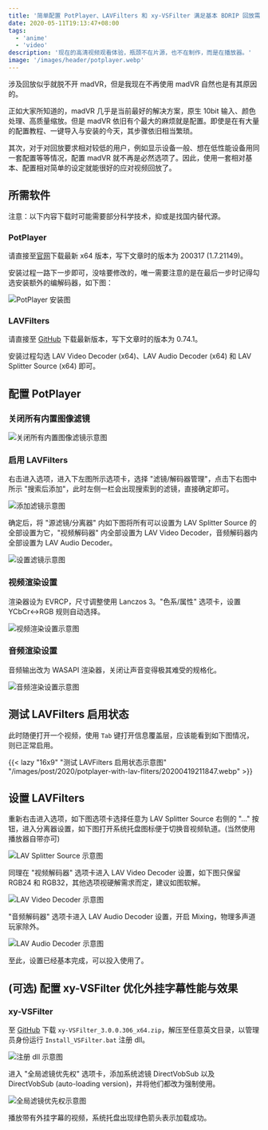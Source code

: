 ```yaml
---
title: '简单配置 PotPlayer、LAVFilters 和 xy-VSFilter 满足基本 BDRIP 回放需求'
date: 2020-05-11T19:13:47+08:00
tags:
  - 'anime'
  - 'video'
description: '现在的高清视频观看体验，瓶颈不在片源，也不在制作，而是在播放器。'
image: '/images/header/potplayer.webp'
---
```


涉及回放似乎就脱不开 madVR，但是我现在不再使用 madVR 自然也是有其原因的。

正如大家所知道的，madVR 几乎是当前最好的解决方案，原生 10bit 输入、颜色处理、高质量缩放。但是 madVR 依旧有个最大的麻烦就是配置。即使是在有大量的配置教程、一键导入与安装的今天，其步骤依旧相当繁琐。

<!--more-->

其次，对于对回放要求相对较低的用户，例如显示设备一般、想在低性能设备用同一套配置等等情况，配置 madVR 就不再是必然选项了。因此，使用一套相对基本、配置相对简单的设定就能很好的应对视频回放了。

## 所需软件

注意：以下内容下载时可能需要部分科学技术，抑或是找国内替代源。

### PotPlayer

请直接至[官网](https://potplayer.daum.net/?lang=zh_CN)下载最新 x64 版本，写下文章时的版本为 200317 (1.7.21149)。

安装过程一路下一步即可，没啥要修改的，唯一需要注意的是在最后一步时记得勾选安装额外的编解码器，如下图：

![PotPlayer 安装图](/images/post/2020/potplayer-with-lav-fliters/20200419203943.webp)

### LAVFilters

请直接至 [GitHub](https://github.com/Nevcairiel/LAVFilters/releases) 下载最新版本，写下文章时的版本为 0.74.1。

安装过程勾选 LAV Video Decoder (x64)、LAV Audio Decoder (x64) 和 LAV Splitter Source (x64) 即可。

## 配置 PotPlayer

### 关闭所有内置图像滤镜

![关闭所有内置图像滤镜示意图](/images/post/2020/potplayer-with-lav-fliters/20200419205416.webp)

### 启用 LAVFilters

右击进入选项，进入下左图所示选项卡，选择 "滤镜/解码器管理"，点击下右图中所示 "搜索后添加"，此时左侧一栏会出现搜索到的滤镜，直接确定即可。

![添加滤镜示意图](/images/post/2020/potplayer-with-lav-fliters/20200419205506.webp)

确定后，将 "源滤镜/分离器" 内如下图将所有可以设置为 LAV Splitter Source 的全部设置为它，"视频解码器" 内全部设置为 LAV Video Decoder，音频解码器内全部设置为 LAV Audio Decoder。

![设置滤镜示意图](/images/post/2020/potplayer-with-lav-fliters/20200419205622.webp)

### 视频渲染设置

渲染器设为 EVRCP，尺寸调整使用 Lanczos 3。"色系/属性" 选项卡，设置 YCbCr<->RGB 规则自动选择。

![视频渲染设置示意图](/images/post/2020/potplayer-with-lav-fliters/20200419210902.webp)

### 音频渲染设置

音频输出改为 WASAPI 渲染器，关闭让声音变得极其难受的规格化。

![音频渲染设置示意图](/images/post/2020/potplayer-with-lav-fliters/20200419210927.webp)

## 测试 LAVFilters 启用状态

此时随便打开一个视频，使用 `Tab` 键打开信息覆盖层，应该能看到如下图情况，则已正常启用。

{{< lazy "16x9" "测试 LAVFilters 启用状态示意图" "/images/post/2020/potplayer-with-lav-fliters/20200419211847.webp" >}}

## 设置 LAVFilters

重新右击进入选项，如下图选项卡选择任意为 LAV Splitter Source 右侧的 "..." 按钮，进入分离器设置，如下图打开系统托盘图标便于切换音视频轨道。(当然使用播放器自带亦可)

![LAV Splitter Source 示意图](/images/post/2020/potplayer-with-lav-fliters/20200419211942.webp)

同理在 "视频解码器" 选项卡进入 LAV Video Decoder 设置，如下图只保留 RGB24 和 RGB32，其他选项视硬解需求而定，建议如图软解。

![LAV Video Decoder 示意图](/images/post/2020/potplayer-with-lav-fliters/20200419212026.webp)

"音频解码器" 选项卡进入 LAV Audio Decoder 设置，开启 Mixing，物理多声道玩家除外。

![LAV Audio Decoder 示意图](/images/post/2020/potplayer-with-lav-fliters/20200419212350.webp)

至此，设置已经基本完成，可以投入使用了。

## (可选) 配置 xy-VSFilter 优化外挂字幕性能与效果

### xy-VSFilter

至 [GitHub](https://github.com/Cyberbeing/xy-VSFilter/releases/tag/3.0.0.306) 下载 `xy-VSFilter_3.0.0.306_x64.zip`，解压至任意英文目录，以管理员身份运行 `Install_VSFilter.bat` 注册 dll。

![注册 dll 示意图](/images/post/2020/potplayer-with-lav-fliters/20200419215553.webp)

进入 "全局滤镜优先权" 选项卡，添加系统滤镜 DirectVobSub 以及 DirectVobSub (auto-loading version)，并将他们都改为强制使用。

![全局滤镜优先权示意图](/images/post/2020/potplayer-with-lav-fliters/20200419215628.webp)

播放带有外挂字幕的视频，系统托盘出现绿色箭头表示加载成功。
